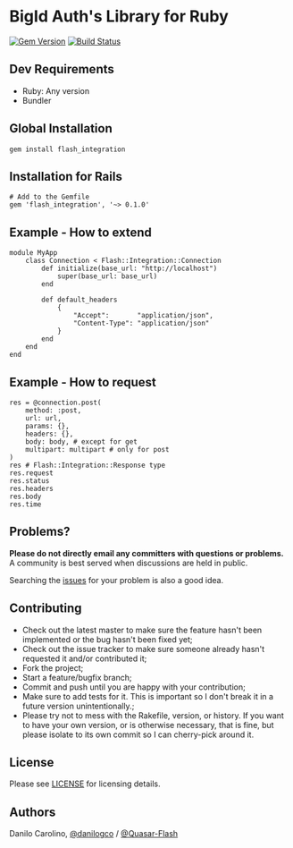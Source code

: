BigId Auth's Library for Ruby
==============

[![Gem Version](https://badge.fury.io/rb/flash_integration.svg)](https://badge.fury.io/rb/flash_integration)
[![Build Status](https://travis-ci.com/Quasar-Flash/flash-integration-ruby.svg?branch=master)](https://travis-ci.com/Quasar-Flash/flash-integration-ruby)

Dev Requirements
-----------------

- Ruby: Any version
- Bundler

Global Installation
-----------------

    gem install flash_integration

Installation for Rails
-----------------

    # Add to the Gemfile
    gem 'flash_integration', '~> 0.1.0'

Example - How to extend
-----------------

    module MyApp
        class Connection < Flash::Integration::Connection
            def initialize(base_url: "http://localhost")
                super(base_url: base_url)
            end

            def default_headers
                {
                    "Accept":       "application/json",
                    "Content-Type": "application/json"
                }
            end
        end
    end

Example - How to request
-----------------

    res = @connection.post(
        method: :post,
        url: url,
        params: {},
        headers: {},
        body: body, # except for get
        multipart: multipart # only for post
    )
    res # Flash::Integration::Response type
    res.request
    res.status
    res.headers
    res.body
    res.time

Problems?
-----------------

**Please do not directly email any committers with questions or problems.**  A community is best served when discussions are held in public.

Searching the [issues](https://github.com/Quasar-Flash/flash-integration-ruby/issues) for your problem is also a good idea.

Contributing
-----------------

- Check out the latest master to make sure the feature hasn't been implemented or the bug hasn't been fixed yet;
- Check out the issue tracker to make sure someone already hasn't requested it and/or contributed it;
- Fork the project;
- Start a feature/bugfix branch;
- Commit and push until you are happy with your contribution;
- Make sure to add tests for it. This is important so I don't break it in a future version unintentionally.;
- Please try not to mess with the Rakefile, version, or history. If you want to have your own version, or is otherwise necessary, that is fine, but please isolate to its own commit so I can cherry-pick around it.

License
-----------------

Please see [LICENSE](https://github.com/Quasar-Flash/flash-integration-ruby/blob/master/LICENSE.txt) for licensing details.

Authors
-----------------

Danilo Carolino, [@danilogco](https://github.com/danilogco) / [@Quasar-Flash](https://github.com/Quasar-Flash)
